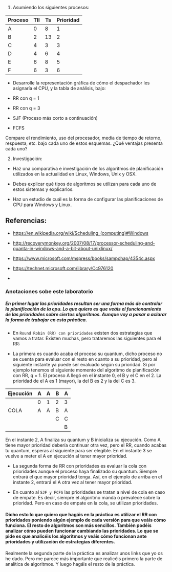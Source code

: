 1. Asumiendo los siguientes procesos:


| Proceso | Tll | Ts | Prioridad |
|---------|-----|----|-----|
|    A    | 0   | 8 |   1  |      
|    B    | 2   | 13  |  2   |      
|    C    | 4   | 3  |   3  |     
|    D    | 4   | 6  |   4  |     
|    E    | 6  | 8  |   5  |      
|    F    | 6  | 3  |   6  |      

* Desarrolle la representación gráfica de cómo el despachador les asignaría
el CPU, y la tabla de análisis, bajo:

* RR con q = 1
* RR con q = 3
* SJF (Proceso más corto a continuación)
* FCFS

Compare el rendimiento, uso del procesador, media de tiempo de retorno, respuesta, etc. bajo cada uno de estos esquemas. ¿Qué ventajas presenta cada uno?

2. Investigación:

* Haz una comparativa e investigación de los algoritmos de planificación utilizados en la actualidad en Linux, Windows, Unix y OSX.

* Debes explicar qué tipos de algoritmos se utilizan para cada uno de estos sistemas y explicarlos.

* Haz un estudio de cuál es la forma de configurar las planificaciones de CPU para Windows y Linux.

## Referencias:
* <https://en.wikipedia.org/wiki/Scheduling_(computing)#Windows>

* <http://recoverymonkey.org/2007/08/17/processor-scheduling-and-quanta-in-windows-and-a-bit-about-unixlinux/>
* <https://www.microsoft.com/mspress/books/sampchap/4354c.aspx>
* <https://technet.microsoft.com/library/Cc976120>
*

### Anotaciones sobe este laboratorio

#####  En primer lugar las prioridades resultan ser una forma más de controlar la planificación de la cpu. Lo que quiero es que veáis el funcionamiento de las prioridades sobre ciertos algoritmos. Aunque voy a pasar a aclarar la forma de trabajar en esta práctica.

*  En ```Round Robin (RR) con prioridades``` existen dos estrategias que vamos a tratar. Existen muchas, pero trataremos las siguientes para el RR:

* La primera es cuando acaba el proceso su quantum, dicho proceso no se cuenta para evaluar con el resto en cuanto a su prioridad, pero al siguiente instante ya puede ser evaluado según su prioridad. Si por ejemplo tenemos el siguiente momento del algoritmo de planificación con RR, q = 1. El proceso A llegó en el instante 0, el B y el C en el 2. La prioridad de el A es 1 (mayor), la del B es 2 y la del C es 3.

| Ejecución | A | A | B | A |
|-----------|---|---|---|---|
|           | 0 | 1 | 2 | 3 |
| COLA      | A | A | B | A |
|           |   |   | C |C   |
|           |   |   |   | B |



En el instante 2, A finaliza su quantum y B inicializa su ejecución. Como A tiene mayor prioridad debería continuar otra vez, pero el RR, cuando acabas tu quantum, esperas al siguiente para ser elegible.  En el instante 3 se vuelve a meter el A en ejecución al tener mayor prioridad.

* La segunda forma de RR con prioridades es evaluar la cola con prioridades aunque el proceso haya finalizado su quantum. Siempre entrará el que mayor prioridad tenga. Así, en el ejemplo de arriba en el instante 2, entrará el A otra vez al tener mayor prioridad.

* En cuanto al ```SJF y FCFS``` las prioridades se tratan a nivel de cola en caso de empate. Es decir, siempre el algoritmo manda o prevalece sobre la prioridad. Pero en caso de empate en la cola, se utilizan prioridades.


#### Dicho esto lo que quiero que hagáis en la práctica es utilizar el RR con prioridades poniendo algún ejemplo de cada versión para que veáis cómo funciona. El resto de algoritmos son más sencillos. También podéis analizar cómo pueden funcionar cambiando las prioridades. Lo que se pide es que analicéis los algoritmos y veáis cómo funcionan ante prioridades y utilización de estrategias diferentes.

Realmente la segunda parte de la práctica es analizar unos links que yo os he dado. Pero me parece más importante que realicéis primero la parte de analítica de algoritmos. Y luego hagáis el resto de la práctica.

